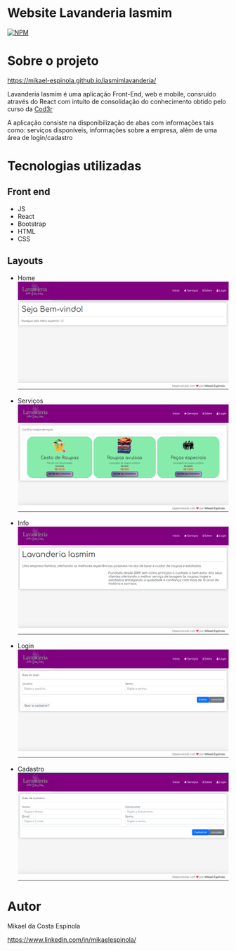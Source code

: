 # Website Lavanderia Iasmim 
[![NPM](https://img.shields.io/npm/l/react)](https://github.com/mikael-espinola/LavanderiaIasmim/blob/main/LICENCE) 

# Sobre o projeto

https://mikael-espinola.github.io/iasmimlavanderia/

Lavanderia Iasmim é uma aplicação Front-End, web e mobile, consruído através do React com intuito de consolidação do conhecimento obtido pelo curso da [Cod3r](https://www.cod3r.com.br/courses/web-moderno)

A aplicação consiste na disponibilização de abas com informações tais como: serviços disponíveis, informações sobre a empresa, além de uma área de login/cadastro 

# Tecnologias utilizadas

## Front end
- JS
- React
- Bootstrap
- HTML 
- CSS 

## Layouts

- Home
![Web 1](https://github.com/mikael-espinola/iasmimlavanderia/blob/main/src/assets/layouts/home.png)

- Serviços
![Web 2](https://github.com/mikael-espinola/iasmimlavanderia/blob/main/src/assets/layouts/servicos.png)

- Info
![Web 3](https://github.com/mikael-espinola/iasmimlavanderia/blob/main/src/assets/layouts/sobre.png)

- Login
![Web 4](https://github.com/mikael-espinola/iasmimlavanderia/blob/main/src/assets/layouts/login.png)

- Cadastro
![Web 5](https://github.com/mikael-espinola/iasmimlavanderia/blob/main/src/assets/layouts/cadastrar.png)

# Autor

Mikael da Costa Espínola

https://www.linkedin.com/in/mikaelespinola/
